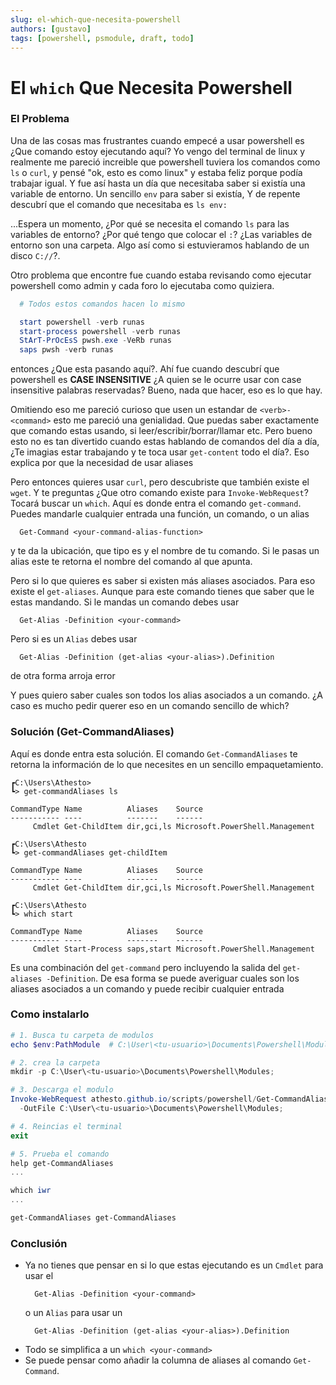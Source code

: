 ```yaml
---
slug: el-which-que-necesita-powershell
authors: [gustavo]
tags: [powershell, psmodule, draft, todo]
---
```

# El `which` Que Necesita Powershell

<!--
   -### TODO
   -- [ ] Montar el modulo en la página de athesto.github.io/scripts
   -- [ ] Montar el modulo en https://www.powershellgallery.com
   -- [ ] Revisión de Chatgpt
   -- [ ] Incluir imagenes
   -- [ ] Revisar ortografía
   -- [ ] Revisar la codificación. Parece que esta en uft-16
   -- [ ] corregir sección de instalación
 -->

### El Problema
Una de las cosas mas frustrantes cuando empecé a usar powershell es ¿Que
comando estoy ejecutando aquí?  Yo vengo del terminal de linux y realmente me
pareció increible que powershell tuviera los comandos como `ls` o `curl`, y
pensé "ok, esto es como linux" y estaba feliz porque podía trabajar igual.  Y
fue así hasta un día que necesitaba saber si existía una variable de entorno.
Un sencillo `env` para saber si existía, Y de repente descubrí que el comando
que necesitaba es `ls env:`

...Espera un momento, ¿Por qué se necesita el comando `ls` para las variables
de entorno? ¿Por qué tengo que colocar el `:`? ¿Las variables de entorno son
una carpeta. Algo así como si estuvieramos hablando de un disco `C://`?.

Otro problema que encontre fue cuando estaba revisando como ejecutar powershell
como admin y cada foro lo ejecutaba como quiziera.
```powershell
  # Todos estos comandos hacen lo mismo

  start powershell -verb runas
  start-process powershell -verb runas
  StArT-PrOcEsS pwsh.exe -VeRb runas
  saps pwsh -verb runas
```

entonces ¿Que esta pasando aquí?. Ahí fue cuando descubrí que powershell es
**CASE INSENSITIVE** ¿A quien se le ocurre usar con case insensitive palabras
reservadas? Bueno, nada que hacer, eso es lo que hay.

Omitiendo eso me pareció curioso que usen un estandar de `<verb>-<command>`
esto me pareció una genialidad. Que puedas saber exactamente que comando estas
usando, si leer/escribir/borrar/llamar etc. Pero bueno esto no es tan divertido
cuando estas hablando de comandos del día a día, ¿Te imagias estar trabajando y
te toca usar `get-content` todo el día?.  Eso explica por que la necesidad de
usar aliases

Pero entonces quieres usar `curl`, pero descubriste que también existe el
`wget`.  Y te preguntas ¿Que otro comando existe para `Invoke-WebRequest`?
Tocará buscar un `which`. Aquí es donde entra el comando `get-command`. Puedes
mandarle cualquier entrada una función, un comando, o un alias

```
  Get-Command <your-command-alias-function>
```

y te da la ubicación, que tipo es y el nombre de tu comando. Si le pasas un alias
este te retorna el nombre del comando al que apunta.

Pero si lo que quieres es saber si existen más aliases asociados. Para eso
existe el `get-aliases`. Aunque para este comando tienes que saber que le estas
mandando. Si le mandas un comando debes usar

```
  Get-Alias -Definition <your-command>
````

Pero si es un `Alias` debes usar

```
  Get-Alias -Definition (get-alias <your-alias>).Definition
```

de otra forma arroja error

Y pues quiero saber cuales son todos los alias asociados a un comando. ¿A caso es
mucho pedir querer eso en un comando sencillo de which?

### Solución (Get-CommandAliases)

Aquí es donde entra esta solución. El comando `Get-CommandAliases` te retorna la información
de lo que necesites en un sencillo empaquetamiento.

```shell
┏C:\Users\Athesto>
┗> get-commandAliases ls

CommandType Name          Aliases    Source
----------- ----          -------    ------
     Cmdlet Get-ChildItem dir,gci,ls Microsoft.PowerShell.Management

┏C:\Users\Athesto
┗> get-commandAliases get-childItem

CommandType Name          Aliases    Source
----------- ----          -------    ------
     Cmdlet Get-ChildItem dir,gci,ls Microsoft.PowerShell.Management

┏C:\Users\Athesto
┗> which start

CommandType Name          Aliases    Source
----------- ----          -------    ------
     Cmdlet Start-Process saps,start Microsoft.PowerShell.Management

```

Es una combinación del `get-command` pero incluyendo la salida del
`get-aliases -Definition`. De esa forma se puede averiguar cuales son los aliases
asociados a un comando y puede recibir cualquier entrada

### Como instalarlo
```ps1
# 1. Busca tu carpeta de modulos
echo $env:PathModule  # C:\User\<tu-usuario>\Documents\Powershell\Modules;....

# 2. crea la carpeta
mkdir -p C:\User\<tu-usuario>\Documents\Powershell\Modules;

# 3. Descarga el modulo
Invoke-WebRequest athesto.github.io/scripts/powershell/Get-CommandAliases.psm1 |
  -OutFile C:\User\<tu-usuario>\Documents\Powershell\Modules;

# 4. Reincias el terminal
exit

# 5. Prueba el comando
help get-CommandAliases
...

which iwr
...

get-CommandAliases get-CommandAliases
```

### Conclusión
- Ya no tienes que pensar en si lo que estas ejecutando es un `Cmdlet` para
  usar el
  ```
    Get-Alias -Definition <your-command>
  ````
  o un `Alias` para usar un
  ```
    Get-Alias -Definition (get-alias <your-alias>).Definition
  ```
- Todo se simplifica a un `which <your-command>`
- Se puede pensar como añadir la columna de aliases al comando `Get-Command`.

<!-- truncate -->

